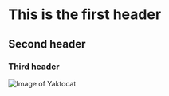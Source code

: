 # This is the first header
## Second header
### Third header

![Image of Yaktocat](https://octodex.github.com/images/yaktocat.png)
